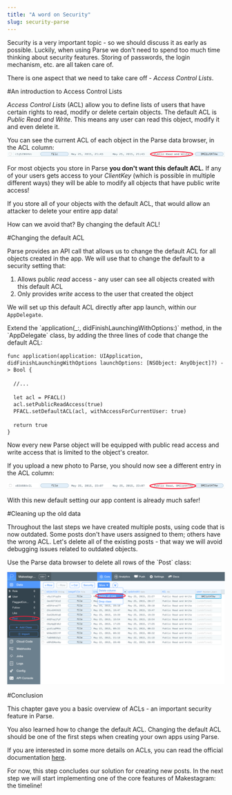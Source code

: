 ```yaml
---
title: "A word on Security"
slug: security-parse
---
```


Security is a very important topic - so we should discuss it as early as possible. Luckily, when using Parse we don't need to spend too much time thinking about security features. Storing of passwords, the login mechanism, etc. are all taken care of.

There is one aspect that we need to take care off - _Access Control Lists_.

#An introduction to Access Control Lists

_Access Control Lists_ (ACL) allow you to define lists of users that have certain rights to read, modify or delete certain objects. The default ACL is _Public Read and Write_. This means any user can read this object, modify it and even delete it.

You can see the current ACL of each object in the Parse data browser, in the ACL column:
![image](public_read_write.png)

For most objects you store in Parse **you don't want this default ACL.** If any of your users gets access to your _ClientKey_ (which is possible in multiple different ways) they will be able to modify all objects that have public write access!

If you store all of your objects with the default ACL, that would allow an attacker to delete your entire app data!

How can we avoid that? By changing the default ACL!

#Changing the default ACL

Parse provides an API call that allows us to change the default ACL for all objects created in the app. We will use that to change the default to a security setting that:

1. Allows public _read_ access - any user can see all objects created with this default ACL
2. Only provides _write_ access to the user that created the object

We will set up this default ACL directly after app launch, within our `AppDelegate`.

<div class="action"></div>
Extend the `application(_:, didFinishLaunchingWithOptions:)` method, in the `AppDelegate` class, by adding the three lines of code that change the default ACL:

    func application(application: UIApplication, didFinishLaunchingWithOptions launchOptions: [NSObject: AnyObject]?) -> Bool {

      //...

      let acl = PFACL()
      acl.setPublicReadAccess(true)
      PFACL.setDefaultACL(acl, withAccessForCurrentUser: true)

      return true
    }

Now every new Parse object will be equipped with public read access and write access that is limited to the object's creator.

If you upload a new photo to Parse, you should now see a different entry in the ACL column:

![image](public_read_user_write.png)

With this new default setting our app content is already much safer!

#Cleaning up the old data

Throughout the last steps we have created multiple posts, using code that is now outdated. Some posts don't have users assigned to them; others have the wrong ACL. Let's delete all of the existing posts - that way we will avoid debugging issues related to outdated objects.

<div class="action"></div>
Use the Parse data browser to delete all rows of the `Post` class:

![image](delete_posts.png)

#Conclusion

This chapter gave you a basic overview of ACLs - an important security feature in Parse.

You also learned how to change the default ACL. Changing the default ACL should be one of the first steps when creating your own apps using Parse.

If you are interested in some more details on ACLs, you can read the official documentation [here](https://parse.com/docs/ios/guide#security-object-level-access-control).

For now, this step concludes our solution for creating new posts. In the next step we will start implementing one of the core features of Makestagram: the timeline!
